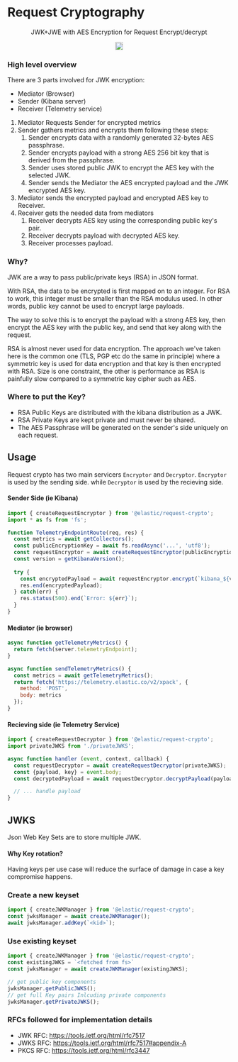 # Request Cryptography

<p align="center">
  JWK+JWE with AES Encryption for Request Encrypt/decrypt
</p>

<p align="center">
  <a href="https://badge.fury.io/js/%40elastic%2Frequest-crypto"><img src="https://badge.fury.io/js/%40elastic%2Frequest-crypto.svg" alt="npm version" height="18"></a>
</p>

### High level overview

There are 3 parts involved for JWK encryption:
- Mediator (Browser)
- Sender (Kibana server)
- Receiver (Telemetry service)

1. Mediator Requests Sender for encrypted metrics
2. Sender gathers metrics and encrypts them following these steps:
   1. Sender encrypts data with a randomly generated 32-bytes AES passphrase.
   2. Sender encrypts payload with a strong AES 256 bit key that is derived from the passphrase.
   3. Sender uses stored public JWK to encrypt the AES key with the selected JWK.
   4. Sender sends the Mediator the AES encrypted payload and the JWK encrypted AES key.
3. Mediator sends the encrypted payload and encrypted AES key to Receiver.
4. Receiver gets the needed data from mediators
   1. Receiver decrypts AES key using the corresponding public key's pair.
   2. Receiver decrypts payload with decrypted AES key.
   3. Receiver processes payload.

### Why?

JWK are a way to pass public/private keys (RSA) in JSON format.

With RSA, the data to be encrypted is first mapped on to an integer. For
RSA to work, this integer must be smaller than the RSA modulus used. In other words,
public key cannot be used to encrypt large payloads.

The way to solve this is to encrypt the payload with a strong AES key, then encrypt the
AES key with the public key, and send that key along with the request.

RSA is almost never used for data encryption. The approach we've taken here is the common one (TLS, PGP etc do the same in principle) where a symmetric key is used for data encryption and that key is then encrypted with RSA. Size is one constraint, the other is performance as RSA is painfully slow compared to a symmetric key cipher such as AES.


### Where to put the Key?
- RSA Public Keys are distributed with the kibana distribution as a JWK.
- RSA Private Keys are kept private and must never be shared.
- The AES Passphrase will be generated on the sender's side uniquely on each request.

## Usage

Request crypto has two main servicers `Encryptor` and `Decryptor`.
`Encryptor` is used by the sending side. while `Decryptor` is used by the recieving side.



#### Sender Side (ie Kibana)

```js
import { createRequestEncryptor } from '@elastic/request-crypto';
import * as fs from 'fs';

function TelemetryEndpointRoute(req, res) {
  const metrics = await getCollectors();
  const publicEncryptionKey = await fs.readAsync('...', 'utf8');
  const requestEncryptor = await createRequestEncryptor(publicEncryptionKey);
  const version = getKibanaVersion();
  
  try {
    const encryptedPayload = await requestEncryptor.encrypt(`kibana_${version}`, metrics);
    res.end(encryptedPayload);
  } catch(err) {
    res.status(500).end(`Error: ${err}`);
  }
}
```


#### Mediator (ie browser)

```js
async function getTelemetryMetrics() {
  return fetch(server.telemetryEndpoint);
}

async function sendTelemetryMetrics() {
  const metrics = await getTelemetryMetrics();
  return fetch('https://telemetry.elastic.co/v2/xpack', {
    method: 'POST', 
    body: metrics
  });
}
```

#### Recieving side (ie Telemetry Service)

```js
import { createRequestDecryptor } from '@elastic/request-crypto';
import privateJWKS from './privateJWKS';

async function handler (event, context, callback) {
  const requestDecryptor = await createRequestDecryptor(privateJWKS);
  const {payload, key} = event.body;
  const decryptedPayload = await requestDecryptor.decryptPayload(payload, key);

  // ... handle payload
}
```

## JWKS

Json Web Key Sets are to store multiple JWK.

#### Why Key rotation?

Having keys per use case will reduce the surface of damage in case a key compromise happens.


### Create a new keyset

```js
import { createJWKManager } from '@elastic/request-crypto';
const jwksManager = await createJWKManager();
await jwksManager.addKey(`<kid>`);
```

### Use existing keyset

```js
import { createJWKManager } from '@elastic/request-crypto';
const existingJWKS = `<fetched from fs>`
const jwksManager = await createJWKManager(existingJWKS);

// get public key components
jwksManager.getPublicJWKS();
// get full Key pairs Inlcuding private components
jwksManager.getPrivateJWKS();
```

### RFCs followed for implementation details

- JWK RFC: https://tools.ietf.org/html/rfc7517
- JWKS RFC: https://tools.ietf.org/html/rfc7517#appendix-A
- PKCS RFC: https://tools.ietf.org/html/rfc3447
